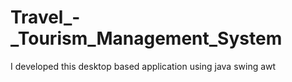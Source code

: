 # Travel_-_Tourism_Management_System
I developed this desktop based application using java  swing  awt
